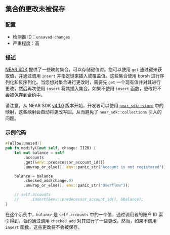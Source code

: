 
## 集合的更改未被保存

### 配置

* 检测器 ID：`unsaved-changes`
* 严重程度：高

### 描述

[NEAR SDK](https://crates.io/crates/near-sdk) 提供了一些映射集合，可以存储键值对。您可以使用 `get` 通过键来获取值，并通过调用 `insert` 并指定键来插入或覆盖值。这些集合使用 borsh 进行序列化和反序列化。当您想对集合进行更改时，需要先 `get` 一个现有值并对其进行更改，然后再次使用 `insert` 将其插入集合。如果不使用 `insert` 函数，更改将不会被保存到合约中。

请注意，从 NEAR SDK [v4.1.0](https://docs.rs/near-sdk/4.1.0/near_sdk/index.html) 版本开始，开发者可以使用 [`near_sdk::store`](https://docs.rs/near-sdk/4.1.0/near_sdk/store/index.html) 中的映射，这些映射会自动将更改写回，从而避免了 `near_sdk::collections` 引入的问题。

### 示例代码

```rust
#[allow(unused)]
pub fn modify(&mut self, change: I128) {
    let mut balance = self
        .accounts
        .get(&env::predecessor_account_id())
        .unwrap_or_else(|| env::panic_str("Account is not registered"));

    balance = balance
        .checked_add(change.0)
        .unwrap_or_else(|| env::panic_str("Overflow"));

    // self.accounts
    //     .insert(&env::predecessor_account_id(), &balance);
}
```

在这个示例中，`balance` 是 `self.accounts` 中的一个值，通过调用者的账户 ID 索引得到，合约通过调用 `checked_add` 对其进行了一些更改。然而，如果不调用 `insert` 函数，这些更改将不会被保存。
